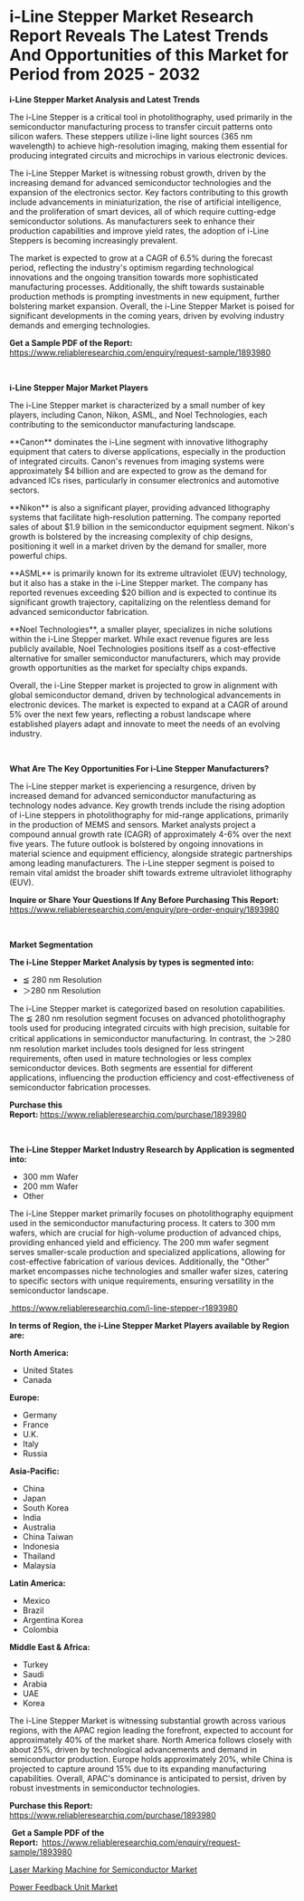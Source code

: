 <p><h1>i-Line Stepper Market Research Report Reveals The Latest Trends And Opportunities of this Market for Period from 2025 - 2032</h1></p><p><strong>i-Line Stepper Market Analysis and Latest Trends</strong></p>
<p><p>The i-Line Stepper is a critical tool in photolithography, used primarily in the semiconductor manufacturing process to transfer circuit patterns onto silicon wafers. These steppers utilize i-line light sources (365 nm wavelength) to achieve high-resolution imaging, making them essential for producing integrated circuits and microchips in various electronic devices.</p><p>The i-Line Stepper Market is witnessing robust growth, driven by the increasing demand for advanced semiconductor technologies and the expansion of the electronics sector. Key factors contributing to this growth include advancements in miniaturization, the rise of artificial intelligence, and the proliferation of smart devices, all of which require cutting-edge semiconductor solutions. As manufacturers seek to enhance their production capabilities and improve yield rates, the adoption of i-Line Steppers is becoming increasingly prevalent.</p><p>The market is expected to grow at a CAGR of 6.5% during the forecast period, reflecting the industry's optimism regarding technological innovations and the ongoing transition towards more sophisticated manufacturing processes. Additionally, the shift towards sustainable production methods is prompting investments in new equipment, further bolstering market expansion. Overall, the i-Line Stepper Market is poised for significant developments in the coming years, driven by evolving industry demands and emerging technologies.</p></p>
<p><strong>Get a Sample PDF of the Report:&nbsp;</strong> <a href="https://www.reliableresearchiq.com/enquiry/request-sample/1893980?utm_campaign=1842&utm_medium=2&utm_source=Github&utm_content=ia&utm_term=01032025&utm_id=i-line-stepper">https://www.reliableresearchiq.com/enquiry/request-sample/1893980</a></p>
<p>&nbsp;</p>
<p><strong>i-Line Stepper Major Market Players</strong></p>
<p><p>The i-Line Stepper market is characterized by a small number of key players, including Canon, Nikon, ASML, and Noel Technologies, each contributing to the semiconductor manufacturing landscape.</p><p>**Canon** dominates the i-Line segment with innovative lithography equipment that caters to diverse applications, especially in the production of integrated circuits. Canon's revenues from imaging systems were approximately $4 billion and are expected to grow as the demand for advanced ICs rises, particularly in consumer electronics and automotive sectors.</p><p>**Nikon** is also a significant player, providing advanced lithography systems that facilitate high-resolution patterning. The company reported sales of about $1.9 billion in the semiconductor equipment segment. Nikon's growth is bolstered by the increasing complexity of chip designs, positioning it well in a market driven by the demand for smaller, more powerful chips.</p><p>**ASML** is primarily known for its extreme ultraviolet (EUV) technology, but it also has a stake in the i-Line Stepper market. The company has reported revenues exceeding $20 billion and is expected to continue its significant growth trajectory, capitalizing on the relentless demand for advanced semiconductor fabrication.</p><p>**Noel Technologies**, a smaller player, specializes in niche solutions within the i-Line Stepper market. While exact revenue figures are less publicly available, Noel Technologies positions itself as a cost-effective alternative for smaller semiconductor manufacturers, which may provide growth opportunities as the market for specialty chips expands.</p><p>Overall, the i-Line Stepper market is projected to grow in alignment with global semiconductor demand, driven by technological advancements in electronic devices. The market is expected to expand at a CAGR of around 5% over the next few years, reflecting a robust landscape where established players adapt and innovate to meet the needs of an evolving industry.</p></p>
<p>&nbsp;</p>
<p><strong>What Are The Key Opportunities For i-Line Stepper Manufacturers?</strong></p>
<p><p>The i-Line stepper market is experiencing a resurgence, driven by increased demand for advanced semiconductor manufacturing as technology nodes advance. Key growth trends include the rising adoption of i-Line steppers in photolithography for mid-range applications, primarily in the production of MEMS and sensors. Market analysts project a compound annual growth rate (CAGR) of approximately 4-6% over the next five years. The future outlook is bolstered by ongoing innovations in material science and equipment efficiency, alongside strategic partnerships among leading manufacturers. The i-Line stepper segment is poised to remain vital amidst the broader shift towards extreme ultraviolet lithography (EUV).</p></p>
<p><strong>Inquire or Share Your Questions If Any Before Purchasing This Report:</strong> <a href="https://www.reliableresearchiq.com/enquiry/pre-order-enquiry/1893980?utm_campaign=1842&utm_medium=2&utm_source=Github&utm_content=ia&utm_term=01032025&utm_id=i-line-stepper">https://www.reliableresearchiq.com/enquiry/pre-order-enquiry/1893980</a></p>
<p>&nbsp;</p>
<p><strong>Market Segmentation</strong></p>
<p><strong>The i-Line Stepper Market Analysis by types is segmented into:</strong></p>
<p><ul><li>≦ 280 nm Resolution</li><li>＞280 nm Resolution</li></ul></p>
<p><p>The i-Line Stepper market is categorized based on resolution capabilities. The ≦ 280 nm resolution segment focuses on advanced photolithography tools used for producing integrated circuits with high precision, suitable for critical applications in semiconductor manufacturing. In contrast, the ＞280 nm resolution market includes tools designed for less stringent requirements, often used in mature technologies or less complex semiconductor devices. Both segments are essential for different applications, influencing the production efficiency and cost-effectiveness of semiconductor fabrication processes.</p></p>
<p><strong>Purchase this Report:&nbsp;</strong><a href="https://www.reliableresearchiq.com/purchase/1893980?utm_campaign=1842&utm_medium=2&utm_source=Github&utm_content=ia&utm_term=01032025&utm_id=i-line-stepper">https://www.reliableresearchiq.com/purchase/1893980</a></p>
<p>&nbsp;</p>
<p><strong>The i-Line Stepper Market Industry Research by Application is segmented into:</strong></p>
<p><ul><li>300 mm Wafer</li><li>200 mm Wafer</li><li>Other</li></ul></p>
<p><p>The i-Line Stepper market primarily focuses on photolithography equipment used in the semiconductor manufacturing process. It caters to 300 mm wafers, which are crucial for high-volume production of advanced chips, providing enhanced yield and efficiency. The 200 mm wafer segment serves smaller-scale production and specialized applications, allowing for cost-effective fabrication of various devices. Additionally, the "Other" market encompasses niche technologies and smaller wafer sizes, catering to specific sectors with unique requirements, ensuring versatility in the semiconductor landscape.</p></p>
<p><a href="https://www.reliableresearchiq.com/i-line-stepper-r1893980?utm_campaign=1842&utm_medium=2&utm_source=Github&utm_content=ia&utm_term=01032025&utm_id=i-line-stepper">&nbsp;https://www.reliableresearchiq.com/i-line-stepper-r1893980</a></p>
<p><strong>In terms of Region, the i-Line Stepper Market Players available by Region are:</strong></p>
<p>
    <p> <strong> North America: </strong>
        <ul>
            <li>United States</li>
            <li>Canada</li>
        </ul>
        </p> 
    <p> <strong> Europe: </strong>
        <ul>
            <li>Germany</li>
            <li>France</li>
            <li>U.K.</li>
            <li>Italy</li>
            <li>Russia</li>
        </ul>
        </p> 
    <p> <strong> Asia-Pacific: </strong>
        <ul>
            <li>China</li>
            <li>Japan</li>
            <li>South Korea</li>
            <li>India</li>
            <li>Australia</li>
            <li>China Taiwan</li>
            <li>Indonesia</li>
            <li>Thailand</li>
            <li>Malaysia</li>
        </ul>
        </p> 
    <p> <strong> Latin America: </strong>
        <ul>
            <li>Mexico</li>
            <li>Brazil</li>
            <li>Argentina Korea</li>
            <li>Colombia</li>
        </ul>
        </p> 
    <p> <strong> Middle East & Africa: </strong>
        <ul>
            <li>Turkey</li>
            <li>Saudi</li>
            <li>Arabia</li>
            <li>UAE</li>
            <li>Korea</li>
        </ul>
    </p>
    </p>
<p><p>The i-Line Stepper Market is witnessing substantial growth across various regions, with the APAC region leading the forefront, expected to account for approximately 40% of the market share. North America follows closely with about 25%, driven by technological advancements and demand in semiconductor production. Europe holds approximately 20%, while China is projected to capture around 15% due to its expanding manufacturing capabilities. Overall, APAC's dominance is anticipated to persist, driven by robust investments in semiconductor technologies. </p></p>
<p><strong>Purchase this Report: </strong><a href="https://www.reliableresearchiq.com/purchase/1893980?utm_campaign=1842&utm_medium=2&utm_source=Github&utm_content=ia&utm_term=01032025&utm_id=i-line-stepper">https://www.reliableresearchiq.com/purchase/1893980</a></p>
<p>&nbsp;<strong>Get a Sample PDF of the Report:&nbsp;&nbsp;</strong><a href="https://www.reliableresearchiq.com/enquiry/request-sample/1893980?utm_campaign=1842&utm_medium=2&utm_source=Github&utm_content=ia&utm_term=01032025&utm_id=i-line-stepper">https://www.reliableresearchiq.com/enquiry/request-sample/1893980</a></p>
<p><strong></strong></p>
<p><p><a href="https://github.com/gripeluigstt/Market-Research-Report-List-1/blob/main/laser-marking-machine-for-semiconductor-market.md?utm_campaign=1842&utm_medium=2&utm_source=Github&utm_content=ia&utm_term=01032025&utm_id=i-line-stepper">Laser Marking Machine for Semiconductor Market</a></p><p><a href="https://github.com/nicoletavirag/Market-Research-Report-List-5/blob/main/power-feedback-unit-market.md?utm_campaign=1842&utm_medium=2&utm_source=Github&utm_content=ia&utm_term=01032025&utm_id=i-line-stepper">Power Feedback Unit Market</a></p></p>